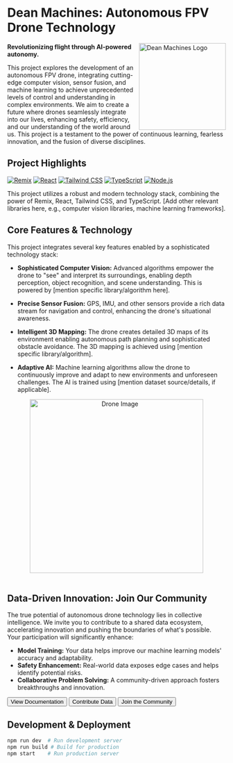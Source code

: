 # Dean Machines: Autonomous FPV Drone Technology

<img src="path/to/your/logo.png" alt="Dean Machines Logo" width="200" align="right">

**Revolutionizing flight through AI-powered autonomy.**

This project explores the development of an autonomous FPV drone, integrating cutting-edge computer vision, sensor fusion, and machine learning to achieve unprecedented levels of control and understanding in complex environments.  We aim to create a future where drones seamlessly integrate into our lives, enhancing safety, efficiency, and our understanding of the world around us.  This project is a testament to the power of continuous learning, fearless innovation, and the fusion of diverse disciplines.


## Project Highlights

[![Remix](https://img.shields.io/badge/Remix-Blue?style=for-the-badge&logo=Remix&logoColor=white)](https://remix.run/)
[![React](https://img.shields.io/badge/React-Blue?style=for-the-badge&logo=react&logoColor=white)](https://react.dev/)
[![Tailwind CSS](https://img.shields.io/badge/Tailwind-CSS-Blue?style=for-the-badge&logo=tailwind-css&logoColor=white)](https://tailwindcss.com/)
[![TypeScript](https://img.shields.io/badge/TypeScript-Blue?style=for-the-badge&logo=typescript&logoColor=white)](https://www.typescriptlang.org/)
[![Node.js](https://img.shields.io/badge/Node.js-Green?style=for-the-badge&logo=node.js&logoColor=white)](https://nodejs.org/en/)


This project utilizes a robust and modern technology stack, combining the power of Remix, React, Tailwind CSS, and TypeScript.  [Add other relevant libraries here, e.g., computer vision libraries, machine learning frameworks].


## Core Features & Technology

This project integrates several key features enabled by a sophisticated technology stack:

*   **Sophisticated Computer Vision:** Advanced algorithms empower the drone to "see" and interpret its surroundings, enabling depth perception, object recognition, and scene understanding.  This is powered by [mention specific library/algorithm here].

*   **Precise Sensor Fusion:** GPS, IMU, and other sensors provide a rich data stream for navigation and control, enhancing the drone's situational awareness.

*   **Intelligent 3D Mapping:** The drone creates detailed 3D maps of its environment enabling autonomous path planning and sophisticated obstacle avoidance.  The 3D mapping is achieved using [mention specific library/algorithm].

*   **Adaptive AI:** Machine learning algorithms allow the drone to continuously improve and adapt to new environments and unforeseen challenges. The AI is trained using [mention dataset source/details, if applicable].



<div align="center">
  <img src="path/to/your/drone-image.jpg" alt="Drone Image" width="400">
</div>
<br>

## Data-Driven Innovation: Join Our Community

The true potential of autonomous drone technology lies in collective intelligence. We invite you to contribute to a shared data ecosystem, accelerating innovation and pushing the boundaries of what's possible. Your participation will significantly enhance:

*   **Model Training:** Your data helps improve our machine learning models' accuracy and adaptability.
*   **Safety Enhancement:** Real-world data exposes edge cases and helps identify potential risks.
*   **Collaborative Problem Solving:** A community-driven approach fosters breakthroughs and innovation.


[<button type="button" class="bg-blue-500 hover:bg-blue-700 text-white font-bold py-2 px-4 rounded">View Documentation</button>](your-documentation-link)
[<button type="button" class="bg-blue-500 hover:bg-blue-700 text-white font-bold py-2 px-4 rounded">Contribute Data</button>](your-data-submission-link)
[<button type="button" class="bg-blue-500 hover:bg-blue-700 text-white font-bold py-2 px-4 rounded">Join the Community</button>](your-community-link)


## Development & Deployment

```bash
npm run dev  # Run development server
npm run build # Build for production
npm start    # Run production server
